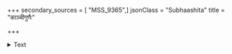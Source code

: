 +++
secondary_sources = [ "MSS_9365",]
jsonClass = "Subhaashita"
title = "काञ्चीगुणैः"

+++

<details><summary>Text</summary>

काञ्चीगुणैः काञ्चनरत्नचित्रैर् नो भूषयन्ति प्रमदा नितम्बम्।  
न नूपुरैहंसरुतं भजद्भिः पादाम्बुजान्यम्बुजकान्तिभाञ्जि॥
</details>
